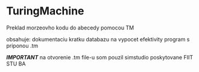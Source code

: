 # TuringMachine
Preklad morzeovho kodu do abecedy pomocou TM


obsahuje:
  dokumentaciu
  kratku databazu na vypocet efektivity
  program s priponou .tm

**_IMPORTANT_**
na otvorenie .tm file-u som pouzil simstudio poskytovane FIIT STU BA
